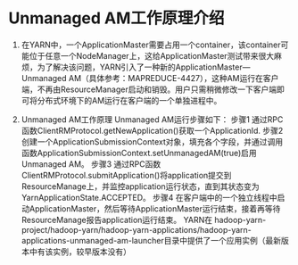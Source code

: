 # Unmanaged AM工作原理介绍 

1. 在YARN中，一个ApplicationMaster需要占用一个container，该container可能位于任意一个NodeManager上，这给ApplicationMaster测试带来很大麻烦，为了解决该问题，YARN引入了一种新的ApplicationMaster—Unmanaged AM（具体参考：MAPREDUCE-4427），这种AM运行在客户端，不再由ResourceManager启动和销毁。用户只需稍微修改一下客户端即可将分布式环境下的AM运行在客户端的一个单独进程中。


2.    Unmanaged AM工作原理
Unmanaged AM运行步骤如下：
步骤1 通过RPC函数ClientRMProtocol.getNewApplication()获取一个ApplicationId.
步骤2 创建一个ApplicationSubmissionContext对象，填充各个字段，并通过调用函数ApplicationSubmissionContext.setUnmanagedAM(true)启用Unmanaged AM。
步骤3 通过RPC函数ClientRMProtocol.submitApplication()将application提交到ResourceManage上，并监控application运行状态，直到其状态变为YarnApplicationState.ACCEPTED。
步骤4 在客户端中的一个独立线程中启动ApplicationMaster，然后等待ApplicationMaster运行结束，接着再等待ResourceManage报告application运行结束。
YARN在
hadoop-yarn-project/hadoop-yarn/hadoop-yarn-applications/hadoop-yarn-applications-unmanaged-am-launcher目录中提供了一个应用实例（最新版本中有该实例，较早版本没有）
